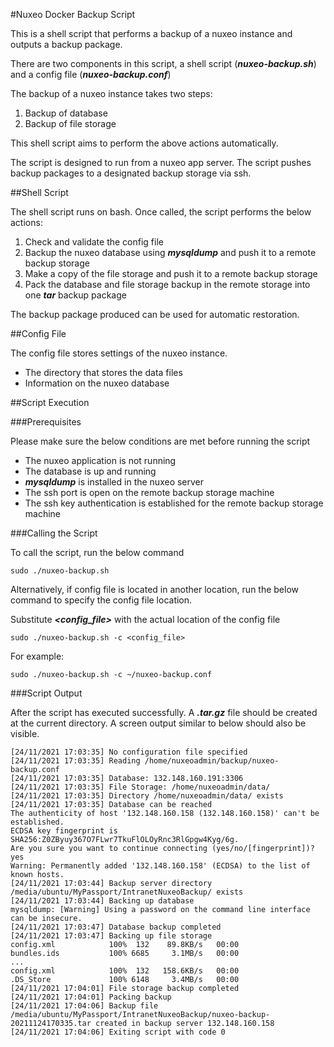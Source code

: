 #Nuxeo Docker Backup Script

This is a shell script that performs a backup of a nuxeo instance and outputs a backup package. 

There are two components in this script, a shell script (***nuxeo-backup.sh***) and a config file (***nuxeo-backup.conf***)

The backup of a nuxeo instance takes two steps:
1. Backup of database
2. Backup of file storage

This shell script aims to perform the above actions automatically.

The script is designed to run from a nuxeo app server. The script pushes backup packages to a designated backup storage via ssh.

##Shell Script

The shell script runs on bash. Once called, the script performs the below actions:
1. Check and validate the config file
2. Backup the nuxeo database using ***mysqldump*** and push it to a remote backup storage
3. Make a copy of the file storage and push it to a remote backup storage
4. Pack the database and file storage backup in the remote storage into one ***tar*** backup package

The backup package produced can be used for automatic restoration.

##Config File

The config file stores settings of the nuxeo instance.
* The directory that stores the data files
* Information on the nuxeo database

##Script Execution

###Prerequisites

Please make sure the below conditions are met before running the script
* The nuxeo application is not running
* The database is up and running
* ***mysqldump*** is installed in the nuxeo server
* The ssh port is open on the remote backup storage machine
* The ssh key authentication is established for the remote backup storage machine

###Calling the Script

To call the script, run the below command
```shell
sudo ./nuxeo-backup.sh
```

Alternatively, if config file is located in another location, run the below command to specify the config file location.

Substitute ***<config_file>*** with the actual location of the config file
```shell
sudo ./nuxeo-backup.sh -c <config_file>
```

For example:
```shell
sudo ./nuxeo-backup.sh -c ~/nuxeo-backup.conf
```

###Script Output

After the script has executed successfully. 
A ***.tar.gz*** file should be created at the current directory.
A screen output similar to below should also be visible.
```shell
[24/11/2021 17:03:35] No configuration file specified
[24/11/2021 17:03:35] Reading /home/nuxeoadmin/backup/nuxeo-backup.conf
[24/11/2021 17:03:35] Database: 132.148.160.191:3306
[24/11/2021 17:03:35] File Storage: /home/nuxeoadmin/data/
[24/11/2021 17:03:35] Directory /home/nuxeoadmin/data/ exists
[24/11/2021 17:03:35] Database can be reached
The authenticity of host '132.148.160.158 (132.148.160.158)' can't be established.
ECDSA key fingerprint is SHA256:Z0ZByuy367O7FLwr7TkuFlOLOyRnc3RlGpgw4Kyg/6g.
Are you sure you want to continue connecting (yes/no/[fingerprint])? yes
Warning: Permanently added '132.148.160.158' (ECDSA) to the list of known hosts.
[24/11/2021 17:03:44] Backup server directory /media/ubuntu/MyPassport/IntranetNuxeoBackup/ exists
[24/11/2021 17:03:44] Backing up database
mysqldump: [Warning] Using a password on the command line interface can be insecure.
[24/11/2021 17:03:47] Database backup completed
[24/11/2021 17:03:47] Backing up file storage
config.xml            100%  132    89.8KB/s   00:00
bundles.ids           100% 6685     3.1MB/s   00:00
...
config.xml            100%  132   158.6KB/s   00:00
.DS_Store             100% 6148     3.4MB/s   00:00
[24/11/2021 17:04:01] File storage backup completed
[24/11/2021 17:04:01] Packing backup
[24/11/2021 17:04:06] Backup file /media/ubuntu/MyPassport/IntranetNuxeoBackup/nuxeo-backup-20211124170335.tar created in backup server 132.148.160.158
[24/11/2021 17:04:06] Exiting script with code 0
 
```